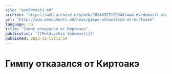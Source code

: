 ```yaml
---
site: "evedomosti.md"
archive: "https://web.archive.org/web/20240325125344/www.evedomosti.md/news/gimpu-otkazalsya-ot-kirtoake"
url: "http://www.evedomosti.md/news/gimpu-otkazalsya-ot-kirtoake"
language: ru
title: "Гимпу отказался от Киртоакэ"
publication: '[[Moldavskie Vedomosti]]'
published: 2023-11-15T12:54
---
```


# Гимпу отказался от Киртоакэ

